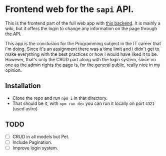 # Frontend web for the `sapi` API.

This is the frontend part of the full web app with [this backend](https://github.com/apacha01/sapi). It is mainly a wiki, but it offers the login to change any information on the page through the API.

This app is the conclusion for the Programming subject in the IT career that i'm doing. Since it's an assignment there was a time limit and i didn't get to make everything with the best practices or how i would have liked it to be. However, that's only the CRUD part along with the login system, since no one as the admin rights the page is, for the general public, really nice in my opinion.

## Installation
* Clone the repo and run `npm i` in that directory.
* That should be it, with `npm run dev` you can run it locally on port `4321` (used astro)

## TODO
- [ ] CRUD in all models but Pet.
- [ ] Include Pagination.
- [ ] Improve login system.
